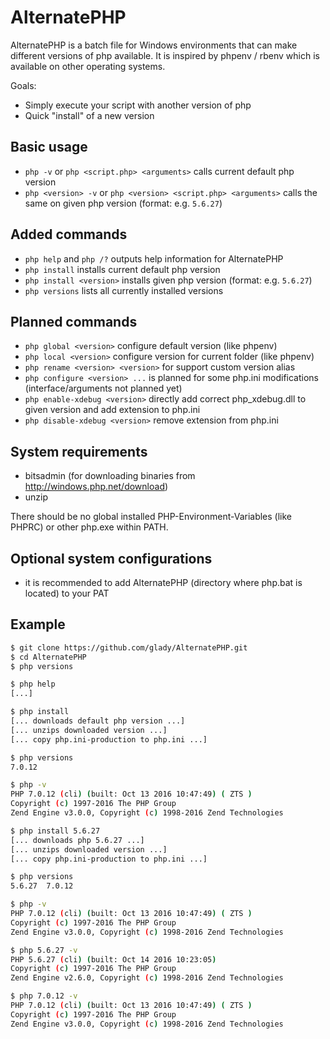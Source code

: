 # AlternatePHP

AlternatePHP is a batch file for Windows environments that can make different versions of php available. It is inspired by phpenv / rbenv which is available on other operating systems.

Goals:
- Simply execute your script with another version of php
- Quick "install" of a new version

## Basic usage

- `php -v` or `php <script.php> <arguments>` calls current default php version
- `php <version> -v` or `php <version> <script.php> <arguments>` calls the same on given php version (format: e.g. `5.6.27`)

## Added commands

- `php help` and `php /?` outputs help information for AlternatePHP
- `php install` installs current default php version
- `php install <version>` installs given php version (format: e.g. `5.6.27`)
- `php versions` lists all currently installed versions

## Planned commands

- `php global <version>` configure default version (like phpenv)
- `php local <version>` configure version for current folder (like phpenv)
- `php rename <version> <version>` for support custom version alias
- `php configure <version> ...` is planned for some php.ini modifications (interface/arguments not planned yet)
- `php enable-xdebug <version>` directly add correct php_xdebug.dll to given version and add extension to php.ini 
- `php disable-xdebug <version>` remove extension from php.ini

## System requirements

- bitsadmin (for downloading binaries from http://windows.php.net/download)
- unzip

There should be no global installed PHP-Environment-Variables (like PHPRC) or other php.exe within PATH.

## Optional system configurations

- it is recommended to add AlternatePHP (directory where php.bat is located) to your PAT  

## Example

```bash
$ git clone https://github.com/glady/AlternatePHP.git
$ cd AlternatePHP
$ php versions

$ php help
[...]

$ php install
[... downloads default php version ...]
[... unzips downloaded version ...]
[... copy php.ini-production to php.ini ...]

$ php versions
7.0.12

$ php -v
PHP 7.0.12 (cli) (built: Oct 13 2016 10:47:49) ( ZTS )
Copyright (c) 1997-2016 The PHP Group
Zend Engine v3.0.0, Copyright (c) 1998-2016 Zend Technologies

$ php install 5.6.27
[... downloads php 5.6.27 ...]
[... unzips downloaded version ...]
[... copy php.ini-production to php.ini ...]

$ php versions
5.6.27  7.0.12

$ php -v
PHP 7.0.12 (cli) (built: Oct 13 2016 10:47:49) ( ZTS )
Copyright (c) 1997-2016 The PHP Group
Zend Engine v3.0.0, Copyright (c) 1998-2016 Zend Technologies

$ php 5.6.27 -v
PHP 5.6.27 (cli) (built: Oct 14 2016 10:23:05)
Copyright (c) 1997-2016 The PHP Group
Zend Engine v2.6.0, Copyright (c) 1998-2016 Zend Technologies

$ php 7.0.12 -v
PHP 7.0.12 (cli) (built: Oct 13 2016 10:47:49) ( ZTS )
Copyright (c) 1997-2016 The PHP Group
Zend Engine v3.0.0, Copyright (c) 1998-2016 Zend Technologies

```
